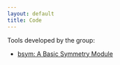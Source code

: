 ```yaml
---
layout: default
title: Code
---
```


Tools developed by the group:

 * [bsym: A Basic Symmetry Module](https://github.com/bjmorgan/bsym)
